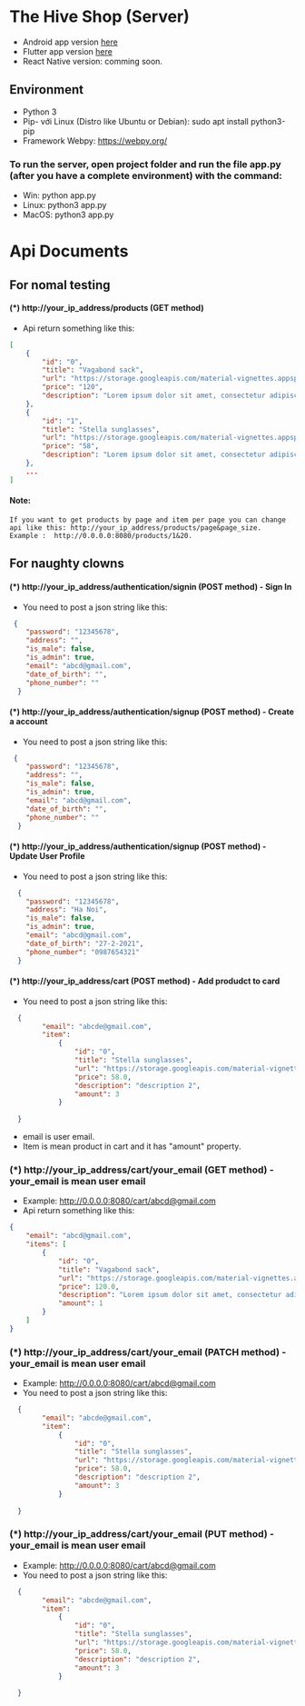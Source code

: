 # The Hive Shop (Server)

- Android app version [here](https://github.com/doctor-blue/the-hive-shop)
- Flutter app version [here](https://github.com/doctor-blue/the-hive-shop-flutter)
- React Native version: comming soon.

## Environment
- Python 3
- Pip- với Linux (Distro like Ubuntu or Debian): sudo apt install python3-pip
- Framework Webpy: https://webpy.org/

### To run the server, open project folder and run the file app.py (after you have a complete environment) with the command:
- Win: python app.py
- Linux: python3 app.py
- MacOS: python3 app.py

# Api Documents
## For nomal testing
#### (*) http://your_ip_address/products (GET method)
- Api return something like this:
```json
[
    {
        "id": "0",
        "title": "Vagabond sack",
        "url": "https://storage.googleapis.com/material-vignettes.appspot.com/image/0-0.jpg",
        "price": "120",
        "description": "Lorem ipsum dolor sit amet, consectetur adipiscing elit, sed do eiusmod tempor incididunt ut labore et dolore magna aliqua. Ut enim ad minim veniam, quis nostrud exercitation ullamco laboris nisi ut aliquip ex ea commodo consequat."
    },
    {
        "id": "1",
        "title": "Stella sunglasses",
        "url": "https://storage.googleapis.com/material-vignettes.appspot.com/image/1-0.jpg",
        "price": "58",
        "description": "Lorem ipsum dolor sit amet, consectetur adipiscing elit, sed do eiusmod tempor incididunt ut labore et dolore magna aliqua. Ut enim ad minim veniam, quis nostrud exercitation ullamco laboris nisi ut aliquip ex ea commodo consequat."
    },
    ...
]
```
#### Note:
```
If you want to get products by page and item per page you can change api like this: http://your_ip_address/products/page&page_size.
Example :  http://0.0.0.0:8080/products/1&20.
```


## For naughty clowns
#### (*) http://your_ip_address/authentication/signin (POST method) - Sign In
- You need to post a json string like this:
```json
 {
    "password": "12345678",
    "address": "",
    "is_male": false,
    "is_admin": true,
    "email": "abcd@gmail.com",
    "date_of_birth": "",
    "phone_number": ""
  }
```
#### (*) http://your_ip_address/authentication/signup (POST method) - Create a account
- You need to post a json string like this:
```json
 {
    "password": "12345678",
    "address": "",
    "is_male": false,
    "is_admin": true,
    "email": "abcd@gmail.com",
    "date_of_birth": "",
    "phone_number": ""
  }
```
#### (*) http://your_ip_address/authentication/signup (POST method) - Update User Profile
- You need to post a json string like this:
```json
  {
    "password": "12345678",
    "address": "Ha Noi",
    "is_male": false,
    "is_admin": true,
    "email": "abcd@gmail.com",
    "date_of_birth": "27-2-2021",
    "phone_number": "0987654321"
  }
```


#### (*) http://your_ip_address/cart (POST method) - Add produdct to card
- You need to post a json string like this:
```json
  {
        "email": "abcde@gmail.com",
        "item": 
            {
                "id": "0",
                "title": "Stella sunglasses",
                "url": "https://storage.googleapis.com/material-vignettes.appspot.com/image/1-0.jpg",
                "price": 58.0,
                "description": "description 2",
                "amount": 3
            }
        
  }
```
+ email is user email.
+ Item is mean product in cart and it has "amount" property.

### (*) http://your_ip_address/cart/your_email (GET method) - your_email is mean user email
- Example: http://0.0.0.0:8080/cart/abcd@gmail.com 
- Api return something like this:
```json
{
    "email": "abcd@gmail.com",
    "items": [
        {
            "id": "0",
            "title": "Vagabond sack",
            "url": "https://storage.googleapis.com/material-vignettes.appspot.com/image/0-0.jpg",
            "price": 120.0,
            "description": "Lorem ipsum dolor sit amet, consectetur adipiscing elit, sed do eiusmod tempor incididunt ut labore et dolore magna aliqua. Ut enim ad minim veniam, quis nostrud exercitation ullamco laboris nisi ut aliquip ex ea commodo consequat.",
            "amount": 1
        }
    ]
}
```
### (*) http://your_ip_address/cart/your_email (PATCH method) - your_email is mean user email
- Example: http://0.0.0.0:8080/cart/abcd@gmail.com 
- You need to post a json string like this:
```json
  {
        "email": "abcde@gmail.com",
        "item": 
            {
                "id": "0",
                "title": "Stella sunglasses",
                "url": "https://storage.googleapis.com/material-vignettes.appspot.com/image/1-0.jpg",
                "price": 58.0,
                "description": "description 2",
                "amount": 3
            }
        
  }
```
### (*) http://your_ip_address/cart/your_email (PUT method) - your_email is mean user email
- Example: http://0.0.0.0:8080/cart/abcd@gmail.com 
- You need to post a json string like this:
```json
  {
        "email": "abcde@gmail.com",
        "item": 
            {
                "id": "0",
                "title": "Stella sunglasses",
                "url": "https://storage.googleapis.com/material-vignettes.appspot.com/image/1-0.jpg",
                "price": 58.0,
                "description": "description 2",
                "amount": 3
            }
        
  }
```
